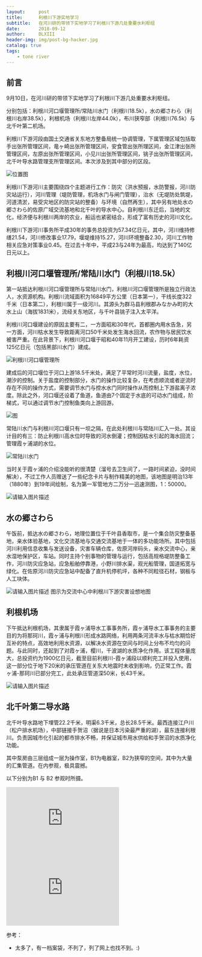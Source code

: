 ```yaml
---
layout:     post
title:      利根川下游实地学习
subtitle:   在河川研的带领下实地学习了利根川下游几处重要水利枢纽
date:       2018-09-12
author:     DLXIII
header-img: img/post-bg-hacker.jpg
catalog: true
tags:
    - tone river
---
```



## 前言

9月10日，在河川研的带领下实地学习了利根川下游几处重要水利枢纽。

分别包括：利根川河口堰管理所/常陆川水门（利根川18.5k），水の郷さわら（利根川右岸38.5k），利根机场（利根川左岸44.0k），布川狭窄部（利根川76.5k）与北千叶第二机场。

利根川下游河段由国土交通省关东地方整备局统一协调管理，下属管理区域包括取手出张所管理区间，竜ヶ崎出张所管理区间，安食管出张所理区间，金江津出张所管理区间，左原出张所管理区间，小见川出张所管理区间，铫子出张所管理区间，北千叶导水路管理支所管理区间。本次涉及到其中部分的区段。


<!--more-->


![位置图][1]

利根川下游河川主要围绕四个主题进行工作：防灾（洪水预报，水防警报，河川防灾站运行），河川管理（堤防管理，机场水门与闸门管理），治水（无堤防处筑堤，河道清淤，易受灾地区的防灾站的整备）与环境（自然再生），其中另有地处水の郷さわら的佐原广域交流基地和北千叶的导水中心。自利根川东迁后，当地的文化，经济便与利根川两岸的农业，船运也紧密结合，形成了富有历史的河川文化。

利根川下游河川事务所平成30年的事务总投资为57.34亿日元，其中，河川维持修缮21.54，河川修改事业17.79，堰堤维持15.27，河川环境整备2.30，河川工作物相关应急对策事业0.45。在过去十年中，平成23与24年为最高，均达到了140亿日元以上。

## 利根川河口堰管理所/常陆川水门（利根川18.5k）

第一站抵达利根川河口堰管理所与常陆川水门，利根川河口堰管理所是独立行政法人，水资源机构。利根川流域面积为16849平方公里（日本第一），干线长度322千米（日本第二），利根川属于一级河川。其源头为群马县利根郡みなかみ町的大水上山（海拔1831米），流经关东地区，与千叶县铫子注入太平洋。

利根川河口堰建设的原因主要有二，一方面昭和30年代，首都圈内用水告急，另一方面，河川枯水发生导致距离河口50千米处发生海水回流，农作物与居民饮水被害严重。在此背景下，利根川河口堰于昭和40年11月开工建设，历时6年耗资125亿日元（包括黑部川水门）建成。

![利根川河口堰管理所][2]

建成后的河口堰位于河口上游18.5千米处，满足了平常时河川流量，盐度，水位，潮汐的控制。关于盐度的控制部分，水门的操作比较复杂，在考虑顺流或者逆流时存在不同的操作方式，需要调节水门与控水水门同时操作从而控制上下游盐离子浓度。除此之外，河口堰还设着了鱼道，鱼道由7个固定于水底的可动水门组成，阶梯式，可以通过调节水门控制鱼类向上游回游。

![图][3]

常陆川水门与利根川河口堰只有一坝之隔，在此处利根川与常陆川汇入一处。其设计目的有三：防止利根川高水位时导致的河水倒灌；控制因枯水引起的海水回流；管理霞ヶ浦湖的水位。

![常陆川水门][4]

当时关于霞ヶ浦的介绍没能听的很清楚（溜号去卫生间了，一路时间紧迫，没时间解决），不过工作人员赠送了一些纪念卡片与制作精美的地图，该地图是明治13年（1880年）到19年间绘制，名为第一军管地方二万分一迅速测图，1：50000。

![请输入图片描述][5]

## 水の郷さわら

午饭前，抵达水の郷さわら，地理位置位于千叶县香取市，是一个集合防灾整备基地，亲水体验基地，文化交流基地与交通交流基地于一体的多功能场所。其中包括河川利用信息收集与发送设备，灾害车辆仓库，佐原河岸码头，亲水交流中心，亲水湿地保护区，车站。同时主持个别事物的管理与运行，包括高规格堤防整备工作，河川防灾应急站，应急船舶停靠港，小野川排水渠，观光船管理，国道拓宽与绿化。在佐原河川防灾应急站中配备了直升机停机坪，各种不同粒径石材，钢板与人工块体。

![请输入图片描述][6]
图示为交流中心中利根川下游灾害设想地图

## 利根机场

下午抵达利根机场，其隶属于霞ヶ浦导水工事事务所，霞ヶ浦导水工事事务的主要目的为将那珂川，霞ヶ浦与利根川形成水路网络，利用两条河流丰水与枯水期恰好互补的特点，高效地利用水资源，以解决水资源在空间与时间上分布不均匀的问题。与此同时，还起到了对霞ヶ浦，樱川，千波湖的水质净化作用。该工程体量庞大，总投资约为1900亿日元，截至目前利根川-霞ヶ浦段以顺利完工并投入使用，这一部分位于地下20米的承压管道在关东大地震时未收到影响，仍正常工作。霞ヶ浦-那珂川已部分完工，此处承压管道深50米，长43千米。

![请输入图片描述][7]

## 北千叶第二导水路

北千叶导水路地下埋管22.2千米，明渠6.3千米，总长28.5千米。最西连接江户川（松户排水机场），中部链接手贺沼（据说是日本污染最严重的湖），最东连接利根川。负责因城市化引起的都市排水不畅，并保证城市用水供给和手贺沼的水质净化功能。

其中泵房由三层组成一层为操作室，B1为电器室，B2为狭窄的空间，其中为大量的汇集管道。在内参观，极具震撼。

以下分别为B1 与 B2 参观时所摄。

<iframe src="https://openload.co/embed/fZegvhnXBfw/IMG_4020.MOV" scrolling="no" frameborder="0" width="300" height="184" allowfullscreen="true" webkitallowfullscreen="true" mozallowfullscreen="true"></iframe>

<iframe src="https://openload.co/embed/xedLgdT6rQw/IMG_4028.MOV" scrolling="no" frameborder="0" width="300" height="184" allowfullscreen="true" webkitallowfullscreen="true" mozallowfullscreen="true"></iframe>

参考：

* 太多了，有一档案袋，不列了，列了网上也找不到。:)

  [1]: https://s1.ax1x.com/2018/09/12/ikyJMR.jpg
  [2]: https://s1.ax1x.com/2018/09/12/ik6yhF.jpg
  [3]: https://s1.ax1x.com/2018/09/12/ikcSN8.jpg
  [4]: https://s1.ax1x.com/2018/09/12/ikcobq.jpg
  [5]: https://s1.ax1x.com/2018/09/12/ikgSq1.jpg
  [6]: https://s1.ax1x.com/2018/09/12/ikg1JS.jpg
  [7]: https://s1.ax1x.com/2018/09/12/ikghFK.jpg